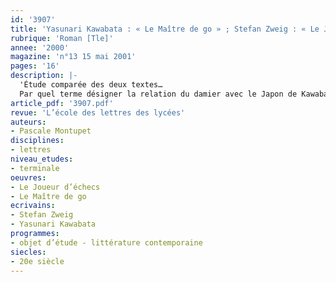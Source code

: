 ```yaml
---
id: '3907'
title: 'Yasunari Kawabata : « Le Maître de go » ; Stefan Zweig : « Le Joueur d’échecs »'
rubrique: 'Roman [Tle]'
annee: '2000'
magazine: 'n°13 15 mai 2001'
pages: '16'
description: |-
  'Étude comparée des deux textes…
  Par quel terme désigner la relation du damier avec le Japon de Kawabata et celle de l’échiquier avec l’Autriche de Zweig si ce n’est celui d’allégorie, une allégorie de l’enfermement frontalier et culturel auquel viendra s’ajouter l’étouffement provoqué par l’oppression quotidienne circonstancielle, historique et politique, de la guerre ?'
article_pdf: '3907.pdf'
revue: 'L’école des lettres des lycées'
auteurs:
- Pascale Montupet
disciplines:
- lettres
niveau_etudes:
- terminale
oeuvres:
- Le Joueur d’échecs
- Le Maître de go
ecrivains:
- Stefan Zweig
- Yasunari Kawabata
programmes:
- objet d’étude - littérature contemporaine
siecles:
- 20e siècle
---
```

